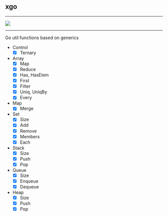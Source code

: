 ## xgo

---

![](https://github.com/MrHuxu/xgo/actions/workflows/unit-test.yml/badge.svg?branch=master)

---

Go util functions based on generics

- Control
  - [x] Ternary

- Array
  - [x] Map
  - [x] Reduce
  - [x] Has, HasElem
  - [x] First
  - [x] Filter
  - [x] Uniq, UniqBy
  - [x] Every

- Map
  - [x] Merge

- Set
  - [x] Size
  - [x] Add
  - [x] Remove
  - [x] Members
  - [x] Each

- Stack
  - [x] Size
  - [x] Push
  - [x] Pop

- Queue
  - [x] Size
  - [x] Enqueue
  - [x] Dequeue

- Heap
  - [x] Size
  - [x] Push
  - [x] Pop